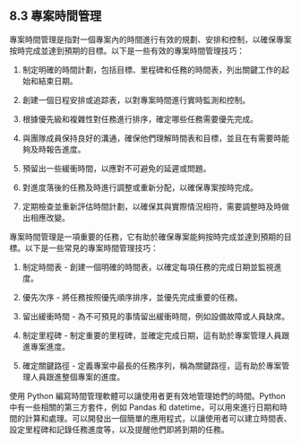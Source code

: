 ## 8.3 專案時間管理

專案時間管理是指對一個專案內的時間進行有效的規劃、安排和控制，以確保專案按時完成並達到預期的目標。以下是一些有效的專案時間管理技巧：

1. 制定明確的時間計劃，包括目標、里程碑和任務的時間表，列出關鍵工作的起始和結束日期。

2. 創建一個日程安排或追踪表，以對專案時間進行實時監測和控制。

3. 根據優先級和複雜性對任務進行排序，確定哪些任務需要優先完成。

4. 與團隊成員保持良好的溝通，確保他們理解時間表和目標，並且在有需要時能夠及時報告進度。

5. 預留出一些緩衝時間，以應對不可避免的延遲或問題。

6. 對進度落後的任務及時進行調整或重新分配，以確保專案按時完成。

7. 定期檢查並重新評估時間計劃，以確保其與實際情況相符，需要調整時及時做出相應改變。


專案時間管理是一項重要的任務，它有助於確保專案能夠按時完成並達到預期的目標。以下是一些常見的專案時間管理技巧：

1. 制定時間表 - 創建一個明確的時間表，以確定每項任務的完成日期並監視進度。

2. 優先次序 - 將任務按照優先順序排序，並優先完成重要的任務。

3. 留出緩衝時間 - 為不可預見的事情留出緩衝時間，例如設備故障或人員缺席。

4. 制定里程碑 - 制定重要的里程碑，並確定完成日期，這有助於專案管理人員跟進專案進度。

5. 確定關鍵路徑 - 定義專案中最長的任務序列，稱為關鍵路徑，這有助於專案管理人員跟進整個專案的進度。

使用 Python 編寫時間管理軟體可以讓使用者更有效地管理她們的時間。Python 中有一些相關的第三方套件，例如 Pandas 和 datetime，可以用來進行日期和時間的計算和處理。可以開發出一個簡單的應用程式，以讓使用者可以建立時間表、設定里程碑和記錄任務進度等，以及提醒他們即將到期的任務。
